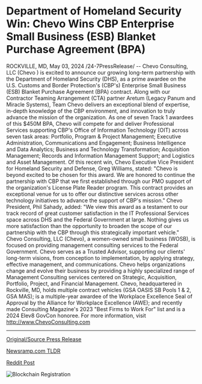 # Department of Homeland Security Win: Chevo Wins CBP Enterprise Small Business (ESB) Blanket Purchase Agreement (BPA)

ROCKVILLE, MD, May 03, 2024 /24-7PressRelease/ -- Chevo Consulting, LLC (Chevo ) is excited to announce our growing long-term partnership with the Department of Homeland Security (DHS), as a prime awardee on the U.S. Customs and Border Protection's (CBP's) Enterprise Small Business (ESB) Blanket Purchase Agreement (BPA) contract. Along with our Contractor Teaming Arrangement (CTA) partner Aretum (Legacy Panum and Miracle Systems), Team Chevo  delivers an exceptional blend of expertise, in-depth knowledge of the CBP environment, and innovation to truly advance the mission of the organization. As one of seven Track 1 awardees of this $450M BPA, Chevo  will compete for and deliver Professional Services supporting CBP's Office of Information Technology (OIT) across seven task areas: Portfolio, Program & Project Management; Executive Administration, Communications and Engagement; Business Intelligence and Data Analytics; Business and Technology Transformation; Acquisition Management; Records and Information Management Support; and Logistics and Asset Management.   Of this recent win, Chevo Executive Vice President for Homeland Security and Defense, Greg Williams, stated: "Chevo  is beyond excited to be chosen for this award. We are honored to continue the partnership with CBP that we first established through our PMO support of the organization's License Plate Reader program. This contract provides an exceptional venue for us to offer our distinctive services across other technology initiatives to advance the support of CBP's mission." Chevo  President, Phil Sahady, added: "We view this award as a testament to our track record of great customer satisfaction in the IT Professional Services space across DHS and the Federal Government at large. Nothing gives us more satisfaction than the opportunity to broaden the scope of our partnership with the CBP through this strategically important vehicle."  Chevo Consulting, LLC (Chevo), a women-owned small business (WOSB), is focused on providing management consulting services to the Federal Government. Chevo serves as a Trusted Advisor, supporting our clients' long-term visions, from conception to implementation, by applying strategy, effective management, and communications. Chevo helps organizations change and evolve their business by providing a highly specialized range of Management Consulting services centered on Strategic, Acquisition, Portfolio, Project, and Financial Management. Chevo, headquartered in Rockville, MD, holds multiple contract vehicles (GSA OASIS SB Pools 1 & 2, GSA MAS); is a multiple-year awardee of the Workplace Excellence Seal of Approval by the Alliance for Workplace Excellence (AWE); and recently made Consulting Magazine's 2023 "Best Firms to Work For" list and is a 2024 Elev8 GovCon honoree.  For more information, visit http://www.ChevoConsulting.com 

---

[Original/Source Press Release](https://www.24-7pressrelease.com/press-release/510589/department-of-homeland-security-win-chevo-wins-cbp-enterprise-small-business-esb-blanket-purchase-agreement-bpa)
                    

[Newsramp.com TLDR](None) 



[Reddit Post](https://www.reddit.com/r/Business_NewsRamp/comments/1cj2igc/chevo_consulting_llc_partners_with_dhs_on_cbps/) 



![Blockchain Registration](https://cdn.newsramp.app/24-7PressRelease/qrcode/245/3/fondgZud.webp)